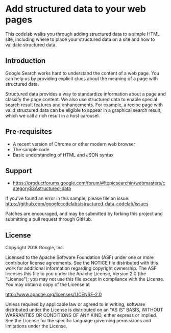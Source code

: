Add structured data to your web pages
============

This codelab walks you through adding structured data to a simple HTML site, including where to place your structured data on a site and how to validate structured data. 

Introduction
------------
Google Search works hard to understand the content of a web page. You can help us by providing explicit clues about the meaning of a page with structured data. 

Structured data provides a way to standardize information about a page and classify the page content. We also use structured data to enable special search result features and enhancements. For example, a recipe page with valid structured data can be eligible to appear in a graphical search result, which we call a rich result in a host carousel.

Pre-requisites
--------------

- A recent version of Chrome or other modern web browser
- The sample code
- Basic understanding of HTML and JSON syntax

Support
-------

- https://productforums.google.com/forum/#!topicsearchin/webmasters/category$3Astructured-data

If you've found an error in this sample, please file an issue:
https://github.com/googlecodelabs/structured-data-codelab/issues

Patches are encouraged, and may be submitted by forking this project and
submitting a pull request through GitHub.

License
-------

Copyright 2018 Google, Inc.

Licensed to the Apache Software Foundation (ASF) under one or more contributor
license agreements.  See the NOTICE file distributed with this work for
additional information regarding copyright ownership.  The ASF licenses this
file to you under the Apache License, Version 2.0 (the "License"); you may not
use this file except in compliance with the License.  You may obtain a copy of
the License at

  http://www.apache.org/licenses/LICENSE-2.0

Unless required by applicable law or agreed to in writing, software
distributed under the License is distributed on an "AS IS" BASIS, WITHOUT
WARRANTIES OR CONDITIONS OF ANY KIND, either express or implied.  See the
License for the specific language governing permissions and limitations under
the License.
